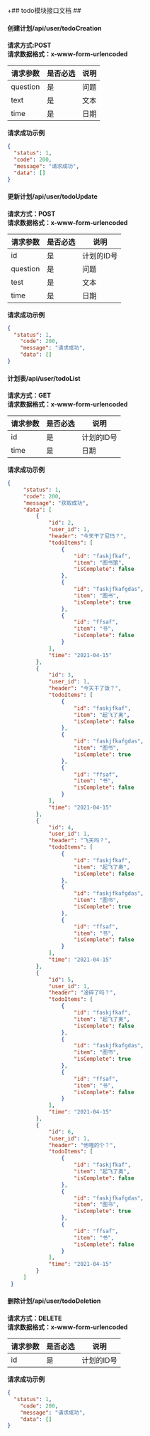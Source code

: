 +## todo模块接口文档 ##

#### 创建计划/api/user/todoCreation

**请求方式:POST**\
**请求数据格式：x-www-form-urlencoded**

|请求参数|是否必选|说明|
|-------|-------|---|
|question|是|问题|
|text|是 |文本|
|time|是|日期|

**请求成功示例**

```json
{
  "status": 1,
  "code": 200,
  "message": "请求成功",
  "data": []
}
```

#### 更新计划/api/user/todoUpdate

**请求方式：POST**\
**请求数据格式：x-www-form-urlencoded**

|请求参数|是否必选|说明|
|-------|-------|----|
|id|是|计划的ID号|
|question|是|问题|
|test|是|文本|
|time|是|日期|

**请求成功示例**

```json
{
  "status": 1,
    "code": 200,
    "message": "请求成功",
    "data": []
}
```

#### 计划表/api/user/todoList

**请求方式：GET**\
**请求数据格式：x-www-form-urlencoded**

|请求参数|是否必选|说明|
|-------|-------|----|
|id|是|计划的ID号|
|time|是|日期|

**请求成功示例**

```json
{
     "status": 1,
     "code": 200,
     "message": "获取成功",
     "data": [
         {
             "id": 2,
             "user_id": 1,
             "header": "今天干了尼玛？",
             "todoItems": [
                 {
                     "id": "faskjfkaf",
                     "item": "图书馆",
                     "isComplete": false
                 },
                 {
                     "id": "faskjfkafgdas",
                     "item": "图书",
                     "isComplete": true
                 },
                 {
                     "id": "ffsaf",
                     "item": "书",
                     "isComplete": false
                 }
             ],
             "time": "2021-04-15"
         },
         {
             "id": 3,
             "user_id": 1,
             "header": "今天干了饭？",
             "todoItems": [
                 {
                     "id": "faskjfkaf",
                     "item": "起飞了奥",
                     "isComplete": false
                 },
                 {
                     "id": "faskjfkafgdas",
                     "item": "图书",
                     "isComplete": true
                 },
                 {
                     "id": "ffsaf",
                     "item": "书",
                     "isComplete": false
                 }
             ],
             "time": "2021-04-15"
         },
         {
             "id": 4,
             "user_id": 1,
             "header": "飞天吗？",
             "todoItems": [
                 {
                     "id": "faskjfkaf",
                     "item": "起飞了奥",
                     "isComplete": false
                 },
                 {
                     "id": "faskjfkafgdas",
                     "item": "图书",
                     "isComplete": true
                 },
                 {
                     "id": "ffsaf",
                     "item": "书",
                     "isComplete": false
                 }
             ],
             "time": "2021-04-15"
         },
         {
             "id": 5,
             "user_id": 1,
             "header": "淦碎了吗？",
             "todoItems": [
                 {
                     "id": "faskjfkaf",
                     "item": "起飞了奥",
                     "isComplete": false
                 },
                 {
                     "id": "faskjfkafgdas",
                     "item": "图书",
                     "isComplete": true
                 },
                 {
                     "id": "ffsaf",
                     "item": "书",
                     "isComplete": false
                 }
             ],
             "time": "2021-04-15"
         },
         {
             "id": 6,
             "user_id": 1,
             "header": "他喵的个？",
             "todoItems": [
                 {
                     "id": "faskjfkaf",
                     "item": "起飞了奥",
                     "isComplete": false
                 },
                 {
                     "id": "faskjfkafgdas",
                     "item": "图书",
                     "isComplete": true
                 },
                 {
                     "id": "ffsaf",
                     "item": "书",
                     "isComplete": false
                 }
             ],
             "time": "2021-04-15"
         }
     ]
 }
```

#### 删除计划/api/user/todoDeletion

**请求方式：DELETE**\
**请求数据格式：x-www-form-urlencoded**

|请求参数|是否必选|说明|
|-------|-------|----|
|id|是|计划的ID号|

**请求成功示例**

```json
{
  "status": 1,
    "code": 200,
    "message": "请求成功",
    "data": []
}
```